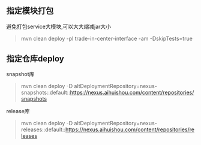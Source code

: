 #

## 指定模块打包
避免打包service大模块,可以大大缩减jar大小
> mvn clean deploy -pl trade-in-center-interface -am -DskipTests=true

## 指定仓库deploy
snapshot库
>mvn clean deploy -D altDeploymentRepository=nexus-snapshots::default::https://nexus.aihuishou.com/content/repositories/snapshots

release库
>mvn clean deploy -D altDeploymentRepository=nexus-releases::default::https://nexus.aihuishou.com/content/repositories/releases